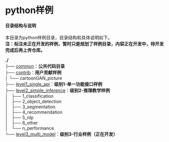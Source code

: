 # python样例

#### 目录结构与说明

本目录为python样例目录，目录结构和具体说明如下。   
**注：标注未正在开发的样例，暂时只是规划了样例目录，内容正在开发中，待开发完成后再上传仓库。**

**./**   
├── [common](./common)：**公共代码目录**   
├── [contrib](./contrib)：**用户贡献样例**     
│   └── cartoonGAN_picture     
├── [level1_single_api](./level1_single_api)：**级别1-单一功能接口样例**   
├── [level2_simple_inference](./level2_simple_inference)：**级别2-推理教学样例**   
│   ├── 1_classification     
│   ├── 2_object_detection   
│   ├── 3_segmentation   
│   ├── 4_recommendation   
│   ├── 5_nlp     
│   ├── 6_other   
│   └── n_performance   
└── [level3_multi_model](./level3_multi_model)：**级别3-行业样例（正在开发）**   
